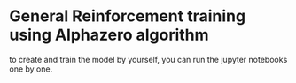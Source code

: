 # General Reinforcement training using Alphazero algorithm

to create and train the model by yourself, you can run the jupyter notebooks one by one.
